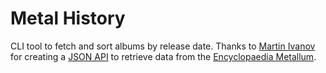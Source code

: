 # Metal History

CLI tool to fetch and sort albums by release date.
Thanks to [Martin Ivanov][MI] for creating a [JSON API][JA] to retrieve data from the [Encyclopaedia Metallum][EM].

[MI]: http://wemakesites.net/web-dev
[JA]: http://em.wemakesites.net/
[EM]: https://www.metal-archives.com/
